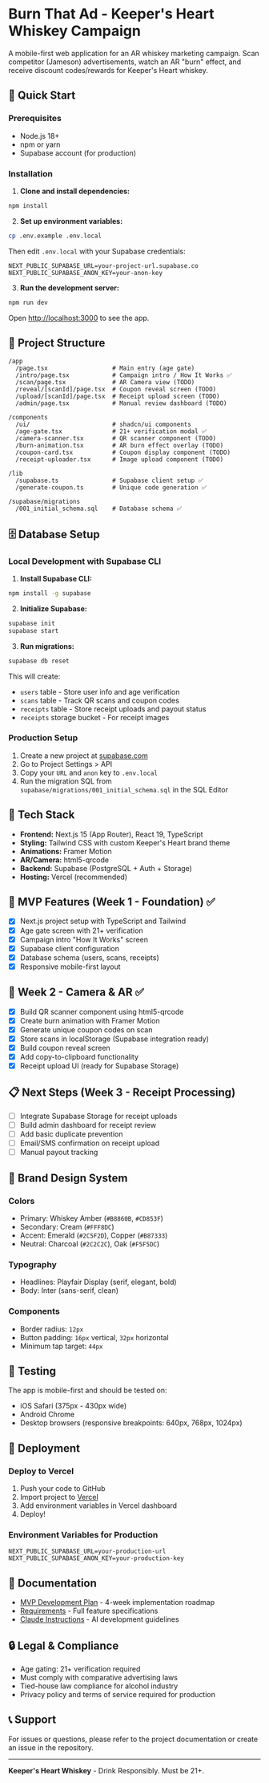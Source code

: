 # Burn That Ad - Keeper's Heart Whiskey Campaign

A mobile-first web application for an AR whiskey marketing campaign. Scan competitor (Jameson) advertisements, watch an AR "burn" effect, and receive discount codes/rewards for Keeper's Heart whiskey.

## 🚀 Quick Start

### Prerequisites
- Node.js 18+
- npm or yarn
- Supabase account (for production)

### Installation

1. **Clone and install dependencies:**
```bash
npm install
```

2. **Set up environment variables:**
```bash
cp .env.example .env.local
```

Then edit `.env.local` with your Supabase credentials:
```
NEXT_PUBLIC_SUPABASE_URL=your-project-url.supabase.co
NEXT_PUBLIC_SUPABASE_ANON_KEY=your-anon-key
```

3. **Run the development server:**
```bash
npm run dev
```

Open [http://localhost:3000](http://localhost:3000) to see the app.

## 📁 Project Structure

```
/app
  /page.tsx                  # Main entry (age gate)
  /intro/page.tsx            # Campaign intro / How It Works ✅
  /scan/page.tsx             # AR Camera view (TODO)
  /reveal/[scanId]/page.tsx  # Coupon reveal screen (TODO)
  /upload/[scanId]/page.tsx  # Receipt upload screen (TODO)
  /admin/page.tsx            # Manual review dashboard (TODO)

/components
  /ui/                       # shadcn/ui components
  /age-gate.tsx              # 21+ verification modal ✅
  /camera-scanner.tsx        # QR scanner component (TODO)
  /burn-animation.tsx        # AR burn effect overlay (TODO)
  /coupon-card.tsx           # Coupon display component (TODO)
  /receipt-uploader.tsx      # Image upload component (TODO)

/lib
  /supabase.ts               # Supabase client setup ✅
  /generate-coupon.ts        # Unique code generation ✅

/supabase/migrations
  /001_initial_schema.sql    # Database schema ✅
```

## 🗄️ Database Setup

### Local Development with Supabase CLI

1. **Install Supabase CLI:**
```bash
npm install -g supabase
```

2. **Initialize Supabase:**
```bash
supabase init
supabase start
```

3. **Run migrations:**
```bash
supabase db reset
```

This will create:
- `users` table - Store user info and age verification
- `scans` table - Track QR scans and coupon codes
- `receipts` table - Store receipt uploads and payout status
- `receipts` storage bucket - For receipt images

### Production Setup

1. Create a new project at [supabase.com](https://supabase.com)
2. Go to Project Settings > API
3. Copy your `URL` and `anon` key to `.env.local`
4. Run the migration SQL from `supabase/migrations/001_initial_schema.sql` in the SQL Editor

## 🎨 Tech Stack

- **Frontend:** Next.js 15 (App Router), React 19, TypeScript
- **Styling:** Tailwind CSS with custom Keeper's Heart brand theme
- **Animations:** Framer Motion
- **AR/Camera:** html5-qrcode
- **Backend:** Supabase (PostgreSQL + Auth + Storage)
- **Hosting:** Vercel (recommended)

## 🎯 MVP Features (Week 1 - Foundation) ✅

- [x] Next.js project setup with TypeScript and Tailwind
- [x] Age gate screen with 21+ verification
- [x] Campaign intro "How It Works" screen
- [x] Supabase client configuration
- [x] Database schema (users, scans, receipts)
- [x] Responsive mobile-first layout

## 🎯 Week 2 - Camera & AR ✅

- [x] Build QR scanner component using html5-qrcode
- [x] Create burn animation with Framer Motion
- [x] Generate unique coupon codes on scan
- [x] Store scans in localStorage (Supabase integration ready)
- [x] Build coupon reveal screen
- [x] Add copy-to-clipboard functionality
- [x] Receipt upload UI (ready for Supabase Storage)

## 📋 Next Steps (Week 3 - Receipt Processing)

- [ ] Integrate Supabase Storage for receipt uploads
- [ ] Build admin dashboard for receipt review
- [ ] Add basic duplicate prevention
- [ ] Email/SMS confirmation on receipt upload
- [ ] Manual payout tracking

## 🎨 Brand Design System

### Colors
- Primary: Whiskey Amber (`#B8860B`, `#CD853F`)
- Secondary: Cream (`#FFF8DC`)
- Accent: Emerald (`#2C5F2D`), Copper (`#B87333`)
- Neutral: Charcoal (`#2C2C2C`), Oak (`#F5F5DC`)

### Typography
- Headlines: Playfair Display (serif, elegant, bold)
- Body: Inter (sans-serif, clean)

### Components
- Border radius: `12px`
- Button padding: `16px` vertical, `32px` horizontal
- Minimum tap target: `44px`

## 📱 Testing

The app is mobile-first and should be tested on:
- iOS Safari (375px - 430px wide)
- Android Chrome
- Desktop browsers (responsive breakpoints: 640px, 768px, 1024px)

## 🚢 Deployment

### Deploy to Vercel

1. Push your code to GitHub
2. Import project to [Vercel](https://vercel.com)
3. Add environment variables in Vercel dashboard
4. Deploy!

### Environment Variables for Production
```
NEXT_PUBLIC_SUPABASE_URL=your-production-url
NEXT_PUBLIC_SUPABASE_ANON_KEY=your-production-key
```

## 📄 Documentation

- [MVP Development Plan](MVP_PLAN.md) - 4-week implementation roadmap
- [Requirements](REQUIREMENTS.md) - Full feature specifications
- [Claude Instructions](CLAUDE.md) - AI development guidelines

## 🔒 Legal & Compliance

- Age gating: 21+ verification required
- Must comply with comparative advertising laws
- Tied-house law compliance for alcohol industry
- Privacy policy and terms of service required for production

## 📞 Support

For issues or questions, please refer to the project documentation or create an issue in the repository.

---

**Keeper's Heart Whiskey** - Drink Responsibly. Must be 21+.
